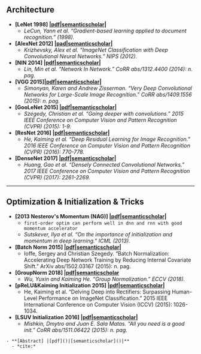 ## Architecture

- **[LeNet 1998] |[pdf](http://yann.lecun.com/exdb/publis/pdf/lecun-01a.pdf)|[semanticscholar](https://www.semanticscholar.org/paper/Gradient-based-learning-applied-to-document-LeCun-Bottou/162d958ff885f1462aeda91cd72582323fd6a1f4)|**
  - *LeCun, Yann et al. “Gradient-based learning applied to document recognition.” (1998).*
- **[AlexNet 2012] |[pad](https://nbviewer.jupyter.org/github/Ringares/paper_hub/blob/master/DeepCV/%5BAlexNet2012%5DalexImagenetClassificationWithDeepConvolutionalNeuralNetworks.pdf)|[semanticscholar](https://www.semanticscholar.org/paper/ImageNet-Classification-with-Deep-Convolutional-Krizhevsky-Sutskever/abd1c342495432171beb7ca8fd9551ef13cbd0ff)|**
  - *Krizhevsky, Alex et al. “ImageNet Classification with Deep Convolutional Neural Networks.” NIPS (2012).*
- **[NIN 2014] |[pdf](https://arxiv.org/pdf/1312.4400.pdf)|[semanticscholar](https://www.semanticscholar.org/paper/Network-In-Network-Lin-Chen/5e83ab70d0cbc003471e87ec306d27d9c80ecb16)|**
  - *Lin, Min et al. “Network In Network.” CoRR abs/1312.4400 (2014): n. pag.*
- **[VGG 2015]|[pdf](https://nbviewer.jupyter.org/github/Ringares/paper_hub/blob/master/DeepCV/%5BVGG2015%5DVeryDeepConvolutionalNetworksForLargeScaleImageRecognition.pdf)|[semanticscholar](https://www.semanticscholar.org/paper/Very-Deep-Convolutional-Networks-for-Large-Scale-Simonyan-Zisserman/eb42cf88027de515750f230b23b1a057dc782108)|**
  - *Simonyan, Karen and Andrew Zisserman. “Very Deep Convolutional Networks for Large-Scale Image Recognition.” CoRR abs/1409.1556 (2015): n. pag.*
- **[GooLeNet 2015] |[pdf](https://arxiv.org/pdf/1409.4842.pdf)|[semanticscholar](https://www.semanticscholar.org/paper/Going-deeper-with-convolutions-Szegedy-Liu/e15cf50aa89fee8535703b9f9512fca5bfc43327)|**
  - *Szegedy, Christian et al. “Going deeper with convolutions.” 2015 IEEE Conference on Computer Vision and Pattern Recognition (CVPR) (2015): 1-9.*
- **[ResNet 2016] |[pdf](https://arxiv.org/pdf/1512.03385.pdf)|[semanticscholar](https://www.semanticscholar.org/paper/Deep-Residual-Learning-for-Image-Recognition-He-Zhang/2c03df8b48bf3fa39054345bafabfeff15bfd11d)|**
  - *He, Kaiming et al. “Deep Residual Learning for Image Recognition.” 2016 IEEE Conference on Computer Vision and Pattern Recognition (CVPR) (2016): 770-778.*
- **[DenseNet 2017] |[pdf](https://arxiv.org/pdf/1608.06993.pdf)|[semanticscholar](https://www.semanticscholar.org/paper/Densely-Connected-Convolutional-Networks-Huang-Liu/5694e46284460a648fe29117cbc55f6c9be3fa3c)|**
  - *Huang, Gao et al. “Densely Connected Convolutional Networks.” 2017 IEEE Conference on Computer Vision and Pattern Recognition (CVPR) (2017): 2261-2269.*

---
## Optimization & Initialization & Tricks

- **[2013 Nesterov's Momentum (NAG)] |[pdf](http://www.cs.toronto.edu/~hinton/absps/momentum.pdf)|[semanticscholar](https://www.semanticscholar.org/paper/On-the-importance-of-initialization-and-momentum-in-Sutskever-Martens/aa7bfd2304201afbb19971ebde87b17e40242e91)|**
  - `first-order optim can perform well in dnn and rnn with good momentum accelerator`
  - *Sutskever, Ilya et al. “On the importance of initialization and momentum in deep learning.” ICML (2013).*
- **[Batch Norm 2015] |[pdf](https://arxiv.org/pdf/1502.03167.pdf)|[semanticscholar](https://www.semanticscholar.org/paper/Batch-Normalization%3A-Accelerating-Deep-Network-by-Ioffe-Szegedy/4d376d6978dad0374edfa6709c9556b42d3594d3)|**
  - Ioffe, Sergey and Christian Szegedy. “Batch Normalization: Accelerating Deep Network Training by Reducing Internal Covariate Shift.” ArXiv abs/1502.03167 (2015): n. pag.
- **[GroupNorm 2018] |[pdf](https://arxiv.org/pdf/1803.08494.pdf)|[semanticscholar](https://www.semanticscholar.org/paper/Group-Normalization-Wu-He/9f7919a5677290ab2eca4fa8056bdbbf7c0b11d6)**
  - *Wu, Yuxin and Kaiming He. “Group Normalization.” ECCV (2018).*
- **[pReLU&Kaiming Initialization 2015] |[pdf](https://nbviewer.jupyter.org/github/Ringares/paper_hub/blob/master/DeepCV/%5BpReLU%26KaimingInitialization2015%5DkaimingDelvingDeepIntoRectifiers_SurpassingHumanLevelPerformanceOnImageNetClassification.pdf)|[semanticscholar](https://www.semanticscholar.org/paper/Delving-Deep-into-Rectifiers%3A-Surpassing-on-He-Zhang/d6f2f611da110b5b5061731be3fc4c7f45d8ee23)|**
  - He, Kaiming et al. “Delving Deep into Rectifiers: Surpassing Human-Level Performance on ImageNet Classification.” 2015 IEEE International Conference on Computer Vision (ICCV) (2015): 1026-1034.
- **[LSUV Initialization 2016] |[pdf](https://arxiv.org/pdf/1511.06422.pdf)|[semanticscholar](https://www.semanticscholar.org/paper/All-you-need-is-a-good-init-Mishkin-Matas/97dc8df45972e4ed7423fc992a5092ba25b33411)|**
  - *Mishkin, Dmytro and Juan E. Sala Matas. “All you need is a good init.” CoRR abs/1511.06422 (2015): n. pag.*




```
- **[Abstract] |[pdf]()|[semanticscholar]()|**
  - *cite:*
```
